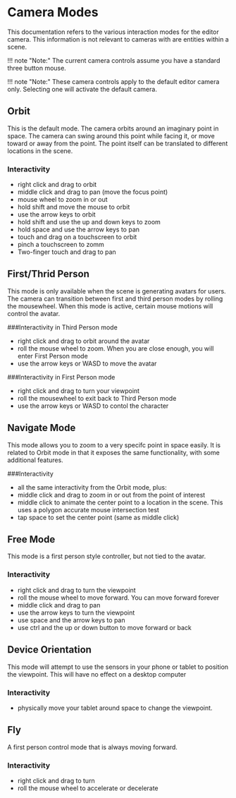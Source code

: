 # Camera Modes

This documentation refers to the various interaction modes for the editor camera. This information is not relevant to cameras with are entities within a scene.

!!! note "Note:"
    The current camera controls assume you have a standard three button mouse.

!!! note "Note:"
	These camera controls apply to the default editor camera only. Selecting one will activate the default camera.

<a id='mode1'></a>
## Orbit

This is the default mode. The camera orbits around an imaginary point in space. The camera can swing around this point while facing it, or move toward or away from the point. The point itself can be translated to different locations in the scene.

### Interactivity
* right click and drag to orbit
* middle click and drag to pan (move the focus point)
* mouse wheel to zoom in or out
* hold shift and move the mouse to orbit
* use the arrow keys to orbit
* hold shift and use the up and down keys to zoom
* hold space and use the arrow keys to pan
* touch and drag on a touchscreen to orbit
* pinch a touchscreen to zomm
* Two-finger touch and drag to pan

<a id='mode2'></a>
## First/Thrid Person

This mode is only available when the scene is generating avatars for users. The camera can transition between first and third person modes by rolling the mousewheel. When this mode is active, certain mouse motions will control the avatar. 

###Interactivity in Third Person mode
* right click and drag to orbit around the avatar
* roll the mouse wheel to zoom. When you are close enough, you will enter First Person mode
* use the arrow keys or WASD to move the avatar

###Interactivity in First Person mode
* right click and drag to turn your viewpoint
* roll the mousewheel to exit back to Third Person mode
* use the arrow keys or WASD to contol the character

## Navigate Mode

This mode allows you to zoom to a very specifc point in space easily. It is related to Orbit mode in that it exposes the same functionality, with some additional features. 

###Interactivity
* all the same interactivity from the Orbit mode, plus:
* middle click and drag to zoom in or out from the point of interest
* middle click to animate the center point to a location in the scene. This uses a polygon accurate mouse intersection test
* tap space to set the center point (same as middle click)

## Free Mode

This mode is a first person style controller, but not tied to the avatar. 

### Interactivity
* right click and drag to turn the viewpoint
* roll the mouse wheel to move forward. You can move forward forever
* middle click and drag to pan
* use the arrow keys to turn the viewpoint
* use space and the arrow keys to pan
* use ctrl and the up or down button to move forward or back

## Device Orientation

This mode will attempt to use the sensors in your phone or tablet to position the viewpoint. This will have no effect on a desktop computer

### Interactivity
* physically move your tablet around space to change the viewpoint.

## Fly

A first person control mode that is always moving forward.

### Interactivity
* right click and drag to turn
* roll the mouse wheel to accelerate or decelerate